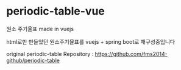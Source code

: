 # periodic-table-vue
원소 주기율표 made in vuejs

html로만 만들었던 원소주기율표를 vuejs + spring boot로 재구성중입니다

original periodic-table Repository : https://github.com/fms2014-github/periodic-table
